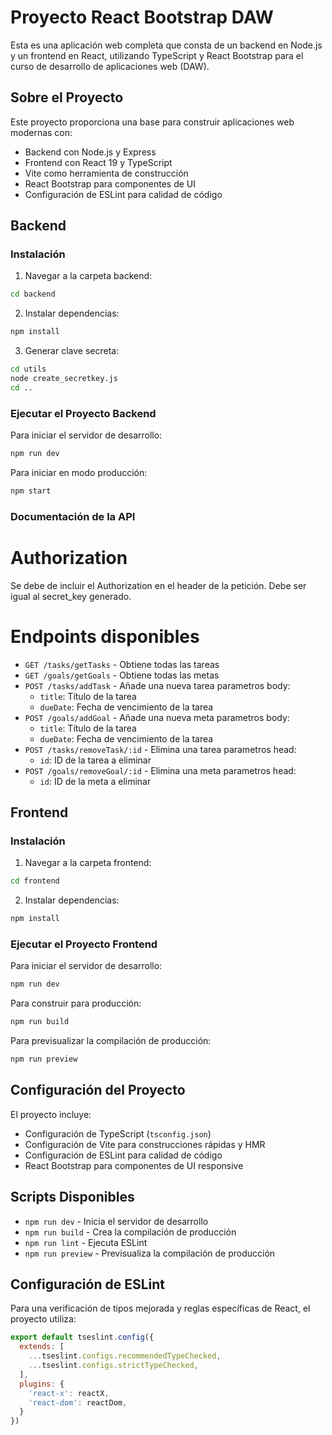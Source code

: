 # Proyecto React Bootstrap DAW

Esta es una aplicación web completa que consta de un backend en Node.js y un frontend en React, utilizando TypeScript y React Bootstrap para el curso de desarrollo de aplicaciones web (DAW).

## Sobre el Proyecto

Este proyecto proporciona una base para construir aplicaciones web modernas con:

- Backend con Node.js y Express
- Frontend con React 19 y TypeScript
- Vite como herramienta de construcción
- React Bootstrap para componentes de UI
- Configuración de ESLint para calidad de código

## Backend

### Instalación

1. Navegar a la carpeta backend:
```bash
cd backend
```

2. Instalar dependencias:
```bash
npm install
```

3. Generar clave secreta:
```bash
cd utils
node create_secretkey.js
cd ..
```

### Ejecutar el Proyecto Backend

Para iniciar el servidor de desarrollo:
```bash
npm run dev
```

Para iniciar en modo producción:
```bash
npm start
```

### Documentación de la API

# Authorization

Se debe de incluir el Authorization en el header de la petición. Debe ser igual al secret_key generado.

# Endpoints disponibles
- `GET /tasks/getTasks` - Obtiene todas las tareas
- `GET /goals/getGoals` - Obtiene todas las metas
- `POST /tasks/addTask` - Añade una nueva tarea
parametros body:
  - `title`: Título de la tarea
  - `dueDate`: Fecha de vencimiento de la tarea
- `POST /goals/addGoal` - Añade una nueva meta
parametros body:
  - `title`: Título de la tarea
  - `dueDate`: Fecha de vencimiento de la tarea
- `POST /tasks/removeTask/:id` - Elimina una tarea
parametros head:
  - `id`: ID de la tarea a eliminar
- `POST /goals/removeGoal/:id` - Elimina una meta
parametros head:
  - `id`: ID de la meta a eliminar

## Frontend

### Instalación

1. Navegar a la carpeta frontend:
```bash
cd frontend
```

2. Instalar dependencias:
```bash
npm install
```

### Ejecutar el Proyecto Frontend

Para iniciar el servidor de desarrollo:
```bash
npm run dev
```

Para construir para producción:
```bash
npm run build
```

Para previsualizar la compilación de producción:
```bash
npm run preview
```

## Configuración del Proyecto

El proyecto incluye:

- Configuración de TypeScript (`tsconfig.json`)
- Configuración de Vite para construcciones rápidas y HMR
- Configuración de ESLint para calidad de código
- React Bootstrap para componentes de UI responsive

## Scripts Disponibles

- `npm run dev` - Inicia el servidor de desarrollo
- `npm run build` - Crea la compilación de producción
- `npm run lint` - Ejecuta ESLint
- `npm run preview` - Previsualiza la compilación de producción

## Configuración de ESLint

Para una verificación de tipos mejorada y reglas específicas de React, el proyecto utiliza:

```js
export default tseslint.config({
  extends: [
    ...tseslint.configs.recommendedTypeChecked,
    ...tseslint.configs.strictTypeChecked,
  ],
  plugins: {
    'react-x': reactX,
    'react-dom': reactDom,
  }
})
```
